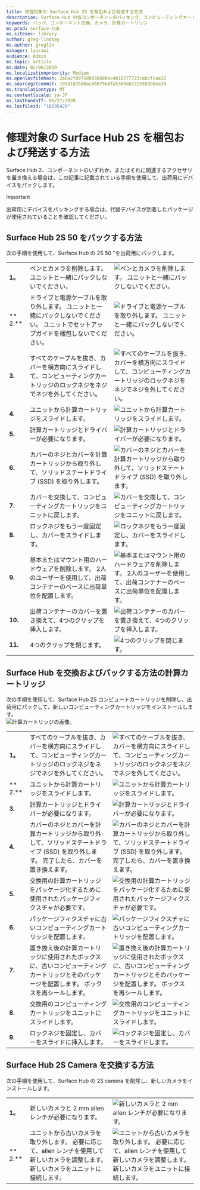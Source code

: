 ```yaml
---
title: 修理対象の Surface Hub 2S を梱包および発送する方法
description: Surface Hub の各コンポーネントのパッキング、コンピューティングカートリッジの交換、カメラの交換の手順
keywords: パック、コンポーネント交換、カメラ、計算カートリッジ
ms.prod: surface-hub
ms.sitesec: library
author: greg-lindsay
ms.author: greglin
manager: laurawi
audience: Admin
ms.topic: article
ms.date: 02/06/2019
ms.localizationpriority: Medium
ms.openlocfilehash: 2a8a2f8975d8d3b688ac4b10277721cabcfcaa32
ms.sourcegitcommit: 109d1d7608ac4667564fa5369e8722e569b8ea36
ms.translationtype: MT
ms.contentlocale: ja-JP
ms.lasthandoff: 06/27/2020
ms.locfileid: "10835429"
---
```

# 修理対象の Surface Hub 2S を梱包および発送する方法

Surface Hub 2、コンポーネントのいずれか、またはそれに関連するアクセサリを置き換える場合は、この記事に記載されている手順を使用して、出荷用にデバイスをパックします。 

>[!IMPORTANT]  
>出荷用にデバイスをパッキングする場合は、代替デバイスが到着したパッケージが使用されていることを確認してください。  

## Surface Hub 2S 50 をパックする方法

次の手順を使用して、Surface Hub の 2S 50 "を出荷用にパックします。


|   |                                                                                                                                                 |       |
| - | ----------------------------------------------------------------------------------------------------------------------------------------------- | ----- |
| **1。**  | ペンとカメラを削除します。 ユニットと一緒にパックしないでください。                                                   | ![ペンとカメラを削除します。 ユニットと一緒にパックしないでください。](images/surface-hub-2s-repack-2.png) |
| **	2.**  | ドライブと電源ケーブルを取り外します。 ユニットと一緒にパックしないでください。 ユニットでセットアップガイドを梱包しないでください。 | ![ドライブと電源ケーブルを取り外します。 ユニットと一緒にパックしないでください。](images/surface-hub-2s-repack-3.png) |
| **3.**  | すべてのケーブルを抜き、カバーを横方向にスライドして、コンピューティングカートリッジのロックネジをネジでネジを外してください。             | ![すべてのケーブルを抜き、カバーを横方向にスライドして、コンピューティングカートリッジのロックネジをネジでネジを外してください。](images/surface-hub-2s-repack-5.png) |
| **4.**  | ユニットから計算カートリッジをスライドします。                                                                     | ![ユニットから計算カートリッジをスライドします。](images/surface-hub-2s-repack-6.png) |
| **5.**  | 計算カートリッジとドライバーが必要になります。                                                           | ![計算カートリッジとドライバーが必要になります。](images/surface-hub-2s-repack-7.png)|
| **6.**  | カバーのネジとカバーを計算カートリッジから取り外して、ソリッドステートドライブ (SSD) を取り外します。    | ![カバーのネジとカバーを計算カートリッジから取り外して、ソリッドステートドライブ (SSD) を取り外します。](images/surface-hub-2s-repack-8.png)|
| **7.** | カバーを交換して、コンピューティングカートリッジをユニットに戻します。                                            | ![カバーを交換して、コンピューティングカートリッジをユニットに戻します。](images/surface-hub-2s-repack-9.png)|
| **8.**  | ロックネジをもう一度固定し、カバーをスライドします。                                                      | ![ロックネジをもう一度固定し、カバーをスライドします。](images/surface-hub-2s-repack-10.png)|
| **9.**  | 基本またはマウント用のハードウェアを削除します。 2人のユーザーを使用して、出荷コンテナーのベースに出荷単位を配置します。    | ![基本またはマウント用のハードウェアを削除します。 2人のユーザーを使用して、出荷コンテナーのベースに出荷単位を配置します。](images/surface-hub-2s-repack-11.png)|
| **10.** | 出荷コンテナーのカバーを置き換えて、4つのクリップを挿入します。                                          | ![出荷コンテナーのカバーを置き換えて、4つのクリップを挿入します。](images/surface-hub-2s-repack-12.png)|
| **11.** | 4つのクリップを閉じます。                                                                                            | ![4つのクリップを閉じます。](images/surface-hub-2s-repack-13.png)|


## Surface Hub を交換およびパックする方法の計算カートリッジ

次の手順を使用して、Surface Hub 2S コンピュートカートリッジを削除し、出荷用にパックして、新しいコンピューティングカートリッジをインストールします。<br>
    ![計算カートリッジの画像。](images/surface-hub-2s-replace-cartridge-1.png)

|   |                                                                                                                                                 |       |
| - | ----------------------------------------------------------------------------------------------------------------------------------------------- | ----- |
| **1。** | すべてのケーブルを抜き、カバーを横方向にスライドして、コンピューティングカートリッジのロックネジをネジでネジを外してください。                                            | ![すべてのケーブルを抜き、カバーを横方向にスライドして、コンピューティングカートリッジのロックネジをネジでネジを外してください。](images/surface-hub-2s-replace-cartridge-2.png) |
| **	2.**  | ユニットから計算カートリッジをスライドします。                                                                                                    | ![ユニットから計算カートリッジをスライドします。](images/surface-hub-2s-replace-cartridge-3.png) |
| **3.**  | 計算カートリッジとドライバーが必要になります。                                                                                          | ![計算カートリッジとドライバーが必要になります。](images/surface-hub-2s-replace-cartridge-4.png) |
| **4.**  | カバーのネジとカバーを計算カートリッジから取り外して、ソリッドステートドライブ (SSD) を取り外します。 完了したら、カバーを置き換えます。 | ![カバーのネジとカバーを計算カートリッジから取り外して、ソリッドステートドライブ (SSD) を取り外します。 完了したら、カバーを置き換えます。](images/surface-hub-2s-repack-8.png) |
| **5.**| 交換用の計算カートリッジをパッケージ化するために使用されたパッケージフィクスチャが必要です。                                              | ![交換用の計算カートリッジをパッケージ化するために使用されたパッケージフィクスチャが必要です。](images/surface-hub-2s-replace-cartridge-6.png) |
| **6.**| パッケージフィクスチャに古いコンピューティングカートリッジを配置します。                                                                                      | ![パッケージフィクスチャに古いコンピューティングカートリッジを配置します。](images/surface-hub-2s-replace-cartridge-7.png) |
| **7.** | 置き換え後の計算カートリッジに使用されたボックスに、古いコンピューティングカートリッジとそのパッケージを配置します。 ボックスを再シールします。             | ![置き換え後の計算カートリッジに使用されたボックスに、古いコンピューティングカートリッジとそのパッケージを配置します。 ボックスを再シールします。](images/surface-hub-2s-replace-cartridge-8.png)|
| **8.**| 交換用のコンピューティングカートリッジをユニットにスライドします。                                                                                          | ![交換用のコンピューティングカートリッジをユニットにスライドします。](images/surface-hub-2s-replace-cartridge-9.png) |
| **9.**| ロックネジを固定し、カバーをスライドに挿入します。                                                                                         | ![ロックネジを固定し、カバーをスライドします。](images/surface-hub-2s-replace-cartridge-10.png) |

## Surface Hub 2S Camera を交換する方法

次の手順を使用して、Surface Hub の 2S camera を削除し、新しいカメラをインストールします。


|   |                                                                                                                                                 |       |
| - | ----------------------------------------------------------------------------------------------------------------------------------------------- | ----- |
| **1。** | 新しいカメラと 2 mm allen レンチが必要になります。                                             |![新しいカメラと 2 mm allen レンチが必要になります。](images/surface-hub-2s-replace-camera-1.png)  |
| **	2.**  |  ユニットから古いカメラを取り外します。 必要に応じて、allen レンチを使用して新しいカメラを調整します。 新しいカメラをユニットに接続します。 | ![ユニットから古いカメラを取り外します。 必要に応じて、allen レンチを使用して新しいカメラを調整します。 新しいカメラをユニットに接続します。](images/surface-hub-2s-replace-camera-2.png) |
